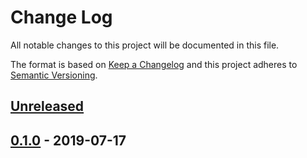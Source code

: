 # Change Log


All notable changes to this project will be documented in this file.

The format is based on [Keep a Changelog](http://keepachangelog.com/en/1.0.0/)
and this project adheres to [Semantic Versioning](http://semver.org/spec/v2.0.0.html).


## [Unreleased]


## [0.1.0] - 2019-07-17


[Unreleased]: https://github.com/emperror/handler-logrus/compare/v0.1.0...HEAD
[0.1.0]: https://github.com/emperror/handler-logrus/compare/v0.0.0...v0.1.0
